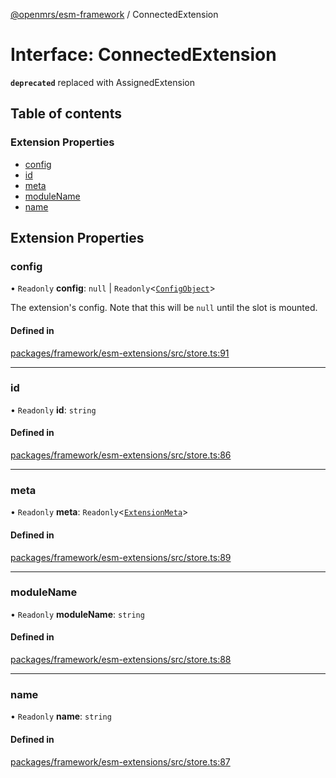 [@openmrs/esm-framework](../API.md) / ConnectedExtension

# Interface: ConnectedExtension

**`deprecated`** replaced with AssignedExtension

## Table of contents

### Extension Properties

- [config](ConnectedExtension.md#config)
- [id](ConnectedExtension.md#id)
- [meta](ConnectedExtension.md#meta)
- [moduleName](ConnectedExtension.md#modulename)
- [name](ConnectedExtension.md#name)

## Extension Properties

### config

• `Readonly` **config**: ``null`` \| `Readonly`<[`ConfigObject`](ConfigObject.md)\>

The extension's config. Note that this will be `null` until the slot is mounted.

#### Defined in

[packages/framework/esm-extensions/src/store.ts:91](https://github.com/mccarthyaaron/openmrs-esm-core/blob/main/packages/framework/esm-extensions/src/store.ts#L91)

___

### id

• `Readonly` **id**: `string`

#### Defined in

[packages/framework/esm-extensions/src/store.ts:86](https://github.com/mccarthyaaron/openmrs-esm-core/blob/main/packages/framework/esm-extensions/src/store.ts#L86)

___

### meta

• `Readonly` **meta**: `Readonly`<[`ExtensionMeta`](ExtensionMeta.md)\>

#### Defined in

[packages/framework/esm-extensions/src/store.ts:89](https://github.com/mccarthyaaron/openmrs-esm-core/blob/main/packages/framework/esm-extensions/src/store.ts#L89)

___

### moduleName

• `Readonly` **moduleName**: `string`

#### Defined in

[packages/framework/esm-extensions/src/store.ts:88](https://github.com/mccarthyaaron/openmrs-esm-core/blob/main/packages/framework/esm-extensions/src/store.ts#L88)

___

### name

• `Readonly` **name**: `string`

#### Defined in

[packages/framework/esm-extensions/src/store.ts:87](https://github.com/mccarthyaaron/openmrs-esm-core/blob/main/packages/framework/esm-extensions/src/store.ts#L87)
